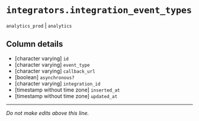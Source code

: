 # `integrators.integration_event_types`
`analytics_prod` | `analytics`

## Column details
* [character varying] `id`
* [character varying] `event_type`
* [character varying] `callback_url`
* [boolean]   `asynchronous?`
* [character varying] `integration_id`
* [timestamp without time zone] `inserted_at`
* [timestamp without time zone] `updated_at`

-------------------------------------------------------------------------------
*Do not make edits above this line.*
